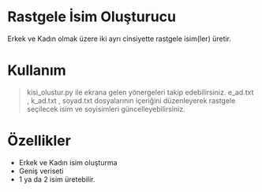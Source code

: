 # Rastgele İsim Oluşturucu
Erkek ve Kadın olmak üzere iki ayrı cinsiyette rastgele isim(ler) üretir.

# Kullanım
> kisi_olustur.py ile ekrana gelen yönergeleri takip edebilirsiniz.
> e_ad.txt , k_ad.txt , soyad.txt dosyalarının içeriğini düzenleyerek rastgele seçilecek isim ve soyisimleri güncelleyebilirsiniz.

# Özellikler
- Erkek ve Kadın isim oluşturma
- Geniş veriseti
- 1 ya da 2 isim üretebilir.

